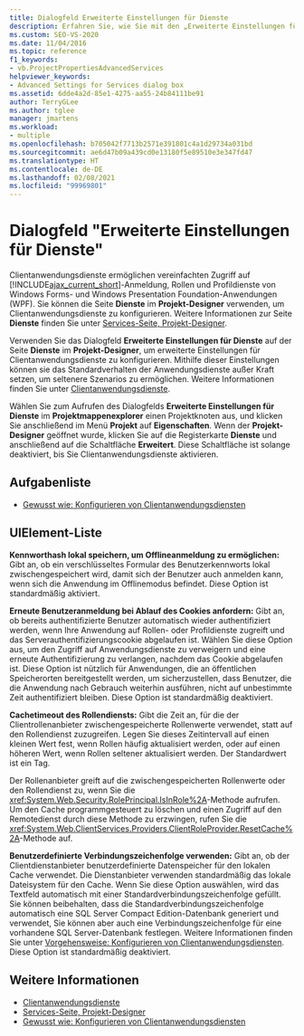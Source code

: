 ```yaml
---
title: Dialogfeld Erweiterte Einstellungen für Dienste
description: Erfahren Sie, wie Sie mit den „Erweiterte Einstellungen für Dienste“-Features erweiterte Einstellungen für Clientanwendungsdienste konfigurieren können.
ms.custom: SEO-VS-2020
ms.date: 11/04/2016
ms.topic: reference
f1_keywords:
- vb.ProjectPropertiesAdvancedServices
helpviewer_keywords:
- Advanced Settings for Services dialog box
ms.assetid: 6dde4a2d-85e1-4275-aa55-24b84111be91
author: TerryGLee
ms.author: tglee
manager: jmartens
ms.workload:
- multiple
ms.openlocfilehash: b705042f7713b2571e391801c4a1d29734a031bd
ms.sourcegitcommit: ae6d47b09a439cd0e13180f5e89510e3e347fd47
ms.translationtype: HT
ms.contentlocale: de-DE
ms.lasthandoff: 02/08/2021
ms.locfileid: "99969801"
---
```

# <a name="advanced-settings-for-services-dialog-box"></a>Dialogfeld "Erweiterte Einstellungen für Dienste"
Clientanwendungsdienste ermöglichen vereinfachten Zugriff auf [!INCLUDE[ajax_current_short](../../ide/reference/includes/ajax_current_short_md.md)]-Anmeldung, Rollen und Profildienste von Windows Forms- und Windows Presentation Foundation-Anwendungen (WPF). Sie können die Seite **Dienste** im **Projekt-Designer** verwenden, um Clientanwendungsdienste zu konfigurieren. Weitere Informationen zur Seite **Dienste** finden Sie unter [Services-Seite, Projekt-Designer](../../ide/reference/services-page-project-designer.md).

Verwenden Sie das Dialogfeld **Erweiterte Einstellungen für Dienste** auf der Seite **Dienste** im **Projekt-Designer**, um erweiterte Einstellungen für Clientanwendungsdienste zu konfigurieren. Mithilfe dieser Einstellungen können sie das Standardverhalten der Anwendungsdienste außer Kraft setzen, um seltenere Szenarios zu ermöglichen. Weitere Informationen finden Sie unter [Clientanwendungsdienste](/dotnet/framework/common-client-technologies/client-application-services).

Wählen Sie zum Aufrufen des Dialogfelds **Erweiterte Einstellungen für Dienste** im **Projektmappenexplorer** einen Projektknoten aus, und klicken Sie anschließend im Menü **Projekt** auf **Eigenschaften**. Wenn der **Projekt-Designer** geöffnet wurde, klicken Sie auf die Registerkarte **Dienste** und anschließend auf die Schaltfläche **Erweitert**. Diese Schaltfläche ist solange deaktiviert, bis Sie Clientanwendungsdienste aktivieren.

## <a name="task-list"></a>Aufgabenliste

- [Gewusst wie: Konfigurieren von Clientanwendungsdiensten](/dotnet/framework/common-client-technologies/how-to-configure-client-application-services)

## <a name="uielement-list"></a>UIElement-Liste

 **Kennworthash lokal speichern, um Offlineanmeldung zu ermöglichen:** Gibt an, ob ein verschlüsseltes Formular des Benutzerkennworts lokal zwischengespeichert wird, damit sich der Benutzer auch anmelden kann, wenn sich die Anwendung im Offlinemodus befindet. Diese Option ist standardmäßig aktiviert.

 **Erneute Benutzeranmeldung bei Ablauf des Cookies anfordern:** Gibt an, ob bereits authentifizierte Benutzer automatisch wieder authentifiziert werden, wenn Ihre Anwendung auf Rollen- oder Profildienste zugreift und das Serverauthentifizierungscookie abgelaufen ist. Wählen Sie diese Option aus, um den Zugriff auf Anwendungsdienste zu verweigern und eine erneute Authentifizierung zu verlangen, nachdem das Cookie abgelaufen ist. Diese Option ist nützlich für Anwendungen, die an öffentlichen Speicherorten bereitgestellt werden, um sicherzustellen, dass Benutzer, die die Anwendung nach Gebrauch weiterhin ausführen, nicht auf unbestimmte Zeit authentifiziert bleiben. Diese Option ist standardmäßig deaktiviert.

 **Cachetimeout des Rollendiensts:** Gibt die Zeit an, für die der Clientrollenanbieter zwischengespeicherte Rollenwerte verwendet, statt auf den Rollendienst zuzugreifen. Legen Sie dieses Zeitintervall auf einen kleinen Wert fest, wenn Rollen häufig aktualisiert werden, oder auf einen höheren Wert, wenn Rollen seltener aktualisiert werden. Der Standardwert ist ein Tag.

Der Rollenanbieter greift auf die zwischengespeicherten Rollenwerte oder den Rollendienst zu, wenn Sie die <xref:System.Web.Security.RolePrincipal.IsInRole%2A>-Methode aufrufen. Um den Cache programmgesteuert zu löschen und einen Zugriff auf den Remotedienst durch diese Methode zu erzwingen, rufen Sie die <xref:System.Web.ClientServices.Providers.ClientRoleProvider.ResetCache%2A>-Methode auf.

 **Benutzerdefinierte Verbindungszeichenfolge verwenden:** Gibt an, ob der Clientdienstanbieter benutzerdefinierte Datenspeicher für den lokalen Cache verwendet. Die Dienstanbieter verwenden standardmäßig das lokale Dateisystem für den Cache. Wenn Sie diese Option auswählen, wird das Textfeld automatisch mit einer Standardverbindungszeichenfolge gefüllt. Sie können beibehalten, dass die Standardverbindungszeichenfolge automatisch eine SQL Server Compact Edition-Datenbank generiert und verwendet, Sie können aber auch eine Verbindungszeichenfolge für eine vorhandene SQL Server-Datenbank festlegen. Weitere Informationen finden Sie unter [Vorgehensweise: Konfigurieren von Clientanwendungsdiensten](/dotnet/framework/common-client-technologies/how-to-configure-client-application-services). Diese Option ist standardmäßig deaktiviert.

## <a name="see-also"></a>Weitere Informationen

- [Clientanwendungsdienste](/dotnet/framework/common-client-technologies/client-application-services)
- [Services-Seite, Projekt-Designer](../../ide/reference/services-page-project-designer.md)
- [Gewusst wie: Konfigurieren von Clientanwendungsdiensten](/dotnet/framework/common-client-technologies/how-to-configure-client-application-services)
